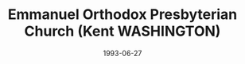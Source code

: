 ---
date: &id001 1993-06-27
end_date: null
location:
  address: 25213 116th Avenue SE
  city: Kent
  state: WA
minister:
- end: null
  name: Randall Bergquist
  start: 1993-01-01
  type: pastor
- end: 2009-01-01
  name: Andrew Elam
  start: 1998-01-01
  type: Associate Pastor
- end: 2012-01-01
  name: Matthew Barker
  start: 2010-01-01
  type: Associate Pastor
ministers:
- Randall Bergquist
- Andrew Elam
- Matthew Barker
name: Emmanuel Orthodox Presbyterian Church
names:
- end: null
  name: Emmanuel Orthodox Presbyterian Church
  start: 1993-06-27
origination_date: *id001
raw_data: MISSING
received_from: null
states:
- WA
status:
  active: true
  end_date: null
  reason: null
  received_from: null
  withdrawal_to: null
title: Emmanuel Orthodox Presbyterian Church (Kent WASHINGTON)

---